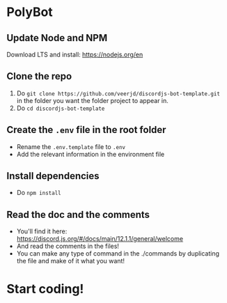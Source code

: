 # PolyBot

## Update Node and NPM

Download LTS and install: https://nodejs.org/en

## Clone the repo

1. Do `git clone https://github.com/veerjd/discordjs-bot-template.git` in the folder you want the folder project to appear in.
2. Do `cd discordjs-bot-template`

## Create the `.env` file in the root folder

- Rename the `.env.template` file to `.env`
- Add the relevant information in the environment file

## Install dependencies

- Do `npm install`

## Read the doc and the comments

- You'll find it here: https://discord.js.org/#/docs/main/12.1.1/general/welcome
- And read the comments in the files!
- You can make any type of command in the ./commands by duplicating the file and make of it what you want!

# Start coding!